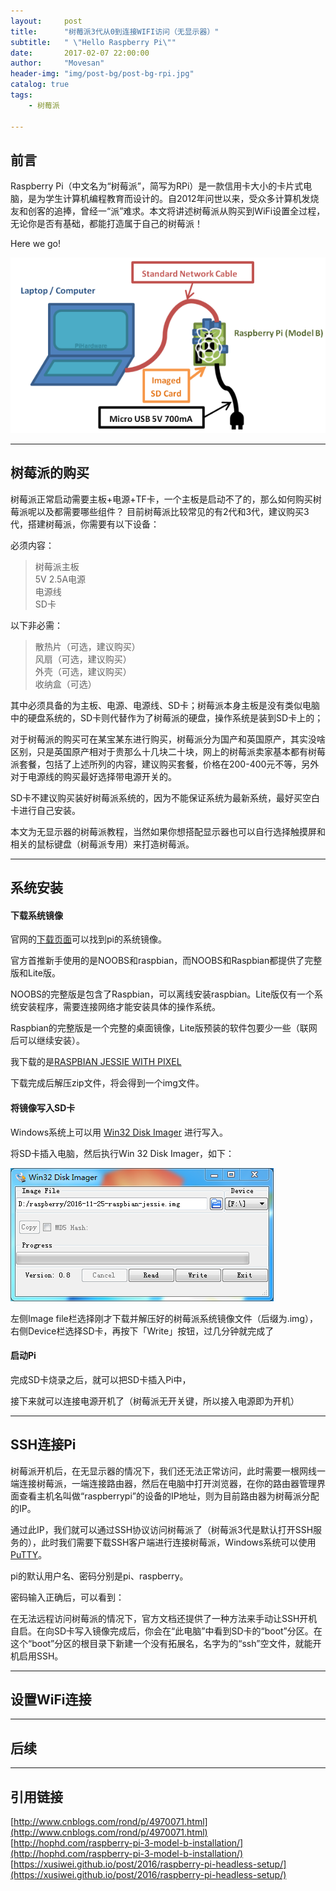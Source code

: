 ```yaml
---
layout:     post
title:      "树莓派3代从0到连接WIFI访问（无显示器）"
subtitle:   " \"Hello Raspberry Pi\""
date:       2017-02-07 22:00:00
author:     "Movesan"
header-img: "img/post-bg/post-bg-rpi.jpg"
catalog: true
tags:
    - 树莓派

---
```


## 前言

Raspberry Pi（中文名为“树莓派”，简写为RPi）是一款信用卡大小的卡片式电脑，是为学生计算机编程教育而设计的。自2012年问世以来，受众多计算机发烧友和创客的追捧，曾经一“派”难求。本文将讲述树莓派从购买到WiFi设置全过程，无论你是否有基础，都能打造属于自己的树莓派！

Here we go!

![img](/img/post-in/post-pi.png)

---

## 树莓派的购买

树莓派正常启动需要主板+电源+TF卡，一个主板是启动不了的，那么如何购买树莓派呢以及都需要哪些组件？
目前树莓派比较常见的有2代和3代，建议购买3代，搭建树莓派，你需要有以下设备：

必须内容：

> 树莓派主板  <br>
> 5V 2.5A电源  <br>
> 电源线  <br>
> SD卡  <br>

以下非必需：

> 散热片（可选，建议购买）  <br>
> 风扇（可选，建议购买）  <br>
> 外壳（可选，建议购买）  <br>
> 收纳盒（可选）

其中必须具备的为主板、电源、电源线、SD卡；树莓派本身主板是没有类似电脑中的硬盘系统的，SD卡则代替作为了树莓派的硬盘，操作系统是装到SD卡上的；

对于树莓派的购买可在某宝某东进行购买，树莓派分为国产和英国原产，其实没啥区别，只是英国原产相对于贵那么十几块二十块，网上的树莓派卖家基本都有树莓派套餐，包括了上述所列的内容，建议购买套餐，价格在200-400元不等，另外对于电源线的购买最好选择带电源开关的。

SD卡不建议购买装好树莓派系统的，因为不能保证系统为最新系统，最好买空白卡进行自己安装。

本文为无显示器的树莓派教程，当然如果你想搭配显示器也可以自行选择触摸屏和相关的鼠标键盘（树莓派专用）来打造树莓派。

---

## 系统安装

#### 下载系统镜像

官网的[下载页面](https://www.raspberrypi.org/downloads/)可以找到pi的系统镜像。

官方首推新手使用的是NOOBS和raspbian，而NOOBS和Raspbian都提供了完整版和Lite版。

NOOBS的完整版是包含了Raspbian，可以离线安装raspbian。Lite版仅有一个系统安装程序，需要连接网络才能安装具体的操作系统。

Raspbian的完整版是一个完整的桌面镜像，Lite版预装的软件包要少一些（联网后可以继续安装）。

我下载的是[RASPBIAN JESSIE WITH PIXEL](https://downloads.raspberrypi.org/raspbian_latest)

下载完成后解压zip文件，将会得到一个img文件。

#### 将镜像写入SD卡

Windows系统上可以用 [Win32 Disk Imager](https://sourceforge.net/projects/win32diskimager/) 进行写入。

将SD卡插入电脑，然后执行Win 32 Disk Imager，如下：

![img](/img/post-in/post-pi-imager.png)

左侧Image file栏选择刚才下载并解压好的树莓派系统镜像文件（后缀为.img），右侧Device栏选择SD卡，再按下「Write」按钮，过几分钟就完成了

#### 启动Pi

完成SD卡烧录之后，就可以把SD卡插入Pi中，

接下来就可以连接电源开机了（树莓派无开关键，所以接入电源即为开机）

---

## SSH连接Pi

树莓派开机后，在无显示器的情况下，我们还无法正常访问，此时需要一根网线一端连接树莓派，一端连接路由器，然后在电脑中打开浏览器，在你的路由器管理界面查看主机名叫做“raspberrypi”的设备的IP地址，则为目前路由器为树莓派分配的IP。

通过此IP，我们就可以通过SSH协议访问树莓派了（树莓派3代是默认打开SSH服务的），此时我们需要下载SSH客户端进行连接树莓派，Windows系统可以使用[PuTTY](http://www.chiark.greenend.org.uk/~sgtatham/putty/download.html)。

pi的默认用户名、密码分别是pi、raspberry。

密码输入正确后，可以看到：


在无法远程访问树莓派的情况下，官方文档还提供了一种方法来手动让SSH开机自启。在向SD卡写入镜像完成后，你会在“此电脑”中看到SD卡的“boot”分区。在这个“boot”分区的根目录下新建一个没有拓展名，名字为的“ssh”空文件，就能开机启用SSH。

---

## 设置WiFi连接

---

## 后续

---

## 引用链接

[http://www.cnblogs.com/rond/p/4970071.html](http://www.cnblogs.com/rond/p/4970071.html)<br>
[http://hophd.com/raspberry-pi-3-model-b-installation/](http://hophd.com/raspberry-pi-3-model-b-installation/)<br>
[https://xusiwei.github.io/post/2016/raspberry-pi-headless-setup/](https://xusiwei.github.io/post/2016/raspberry-pi-headless-setup/)<br>
